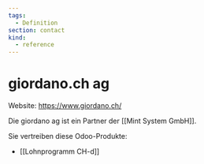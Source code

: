 ```yaml
---
tags:
  - Definition
section: contact
kind:
  - reference
---
```

# giordano.ch ag

Website: <https://www.giordano.ch/>

Die giordano ag ist ein Partner der [[Mint System GmbH]].

Sie vertreiben diese Odoo-Produkte:
* [[Lohnprogramm CH-d]]